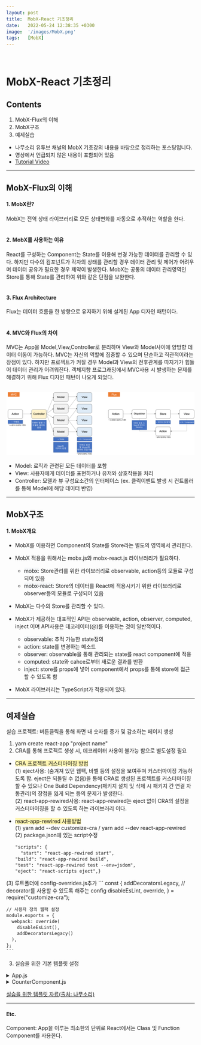 ```yaml
---
layout: post
title:  MobX-React 기초정리
date:   2022-05-24 12:38:35 +0300
image:  '/images/MobX.png'
tags:   [MobX]
---
```

<br/>

# MobX-React 기초정리<br/>
## Contents <br/>
1. MobX-Flux의 이해<br/>
2. MobX구조<br/>
3. 예제실습<br/>

* 나무소리 유투브 채널의 MobX 기초강의 내용을 바탕으로 정리하는 포스팅입니다. <br/>
* 영상에서 언급되지 않은 내용이 포함되어 있음<br/>
* [Tutorial Video](https://youtu.be/NwbZmhE2Blc)<br/>

___

## MobX-Flux의 이해<br/>
#### 1. MobX란? <br/>
MobX는 전역 상태 라이브러리로 모든 상태변화를 자동으로 추적하는 역할을 한다.<br/><br/>

#### 2. MobX를 사용하는 이유 <br/>
React를 구성하는 Component는 State를 이용해 변경 가능한 데이터를 관리할 수 있다. 하지만 다수의 컴포넌트가 각자의 상태를 관리할 경우 데이터 관리 및 제어가 어려우며 데이터 공유가 필요한 경우 제약이 발생한다. MobX는 공통의 데이터 관리영역인 Store를 통해 State를 관리하여 위와 같은 단점을 보완한다.<br/><br/>

#### 3. Flux Architecture <br/>
Flux는 데이터 흐름을 한 방향으로 유지하기 위해 설계된 App 디자인 패턴이다.<br/><br/>

#### 4. MVC와 Flux의 차이<br/>
MVC는 App을 Model,View,Controller로 분리하며 View와 Model사이에 양방향 데이터 이동이 가능하다. MVC는 자신의 역할에 집중할 수 있으며 단순하고 직관적이라는 장점이 있다. 하지만 프로젝트가 커질 경우 Model과 View의 전후관계를 따지기가 힘들어 데이터 관리가 어려워진다. 객체지향 프로그래밍에서 MVC사용 시 발생하는 문제를 해결하기 위해 Flux 디자인 패턴이 나오게 되었다.<br/><br/>

<img src="/images/Posting/MobX/MVC_Flux.png" alt="Project">


* Model: 로직과 관련된 모든 데이터를 포함<br/>
* View: 사용자에게 데이터를 표현하거나 유저와 상호작용을 처리<br/>
* Controller: 모델과 뷰 구성요소간의 인터페이스 (ex. 클릭이벤트 발생 시 컨트롤러를 통해 Model에 해당 데이터 반영)<br/>

___

## MobX구조<br/>
#### 1. MobX개요 <br/>
- MobX를 이용하면 Component의 State를 Store라는 별도의 영역에서 관리한다.<br/>
- MobX 적용을 위해서는 mobx.js와 mobx-react.js 라이브러리가 필요하다.<br/>
  * <span style='background-color:#f6f8fa'>mobx:</span> Store관리를 위한 라이브러리로 observable, action등의 모듈로 구성되어 있음<br/>
  * <span style='background-color:#f6f8fa'>mobx-react:</span> Store의 데이터를 React에 적용시키기 위한 라이브러리로 observer등의 모듈로 구성되어 있음<br/>

- MobX는 다수의 Store를 관리할 수 있다.<br/>
- MobX가 제공하는 대표적인 API는 observable, action, observer, computed, inject 이며 API사용은 데코레이터(@)를 이용하는 것이 일반적이다.<br/>
  * <span style='background-color:#f6f8fa'>observable:</span> 추적 가능한 state정의<br/>
  * <span style='background-color:#f6f8fa'>action:</span> state를 변경하는 메소드<br/>
  * <span style='background-color:#f6f8fa'>observer:</span> observable을 통해 관리되는 state를 react component에 적용<br/>
  * <span style='background-color:#f6f8fa'>computed:</span> state와 cahce로부터 새로운 결과를 반환<br/>
  * <span style='background-color:#f6f8fa'>inject:</span> store를 props에 넣어 component에서 props를 통해 store에 접근할 수 있도록 함<br/>

- MobX 라이브러리는 TypeScript가 적용되어 있다.<br/>

___

## 예제실습<br/>
실습 프로젝트: 버튼클릭을 통해 화면 내 숫자를 증가 및 감소하는 페이지 생성<br/>

1. yarn create react-app "project name"<br/>
2. CRA를 통해 프로젝트 생성 시, 데코레이터 사용이 불가능 함으로 별도설정 필요<br/>
  * <span style='background-color:#fff5b1'>CRA 프로젝트 커스터마이징 방법</span><br/>
  (1) eject사용:
    (숨겨져 있던 웹팩, 바벨 등의 설정을 보여주며 커스터마이징 가능하도록 함. eject은 되돌릴 수 없음)을 통해 CRA로 생성된 프로젝트를 커스터마이징 할 수 있으나 One Build Dependency(패키지 설치 및 삭제 시 패키지 간 연결 자동관리)의 장점을 잃게 되는 등의 문제가 발생한다.<br/>
  (2) react-app-rewired사용:
    react-app-rewired는 eject 없이 CRA의 설정을 커스터마이징을 할 수 있도록 하는 라이브러리 이다.<br/>

  * <span style='background-color:#fff5b1'>react-app-rewired 사용방법</span><br/>
  (1) yarn add --dev customize-cra / yarn add --dev react-app-rewired<br/>
  (2) package.json에 있는 script수정<br/>
    ```
    "scripts": {
	  "start": "react-app-rewired start",
    "build": "react-app-rewired build",
    "test": "react-app-rewired test --env=jsdom",
    "eject": "react-scripts eject",}
    ```
  (3) 루트폴더에 config-overrides.js추가
    ```
    const { 
      addDecoratorsLegacy, // decorator를 사용할 수 있도록 해주는 config
      disableEsLint,
      override,
    } = require("customize-cra");

    // 사용자 정의 웹팩 설정
    module.exports = {
      webpack: override(
        disableEsLint(),
        addDecoratorsLegacy()
      ),
    };
    ```
3. 실습을 위한 기본 템플릿 설정
<details>
<summary>App.js</summary>
<div markdown="1">

```javascript
import React, { Component } from 'react';
import CounterComponent from './component/CounterComponent';

class App extends Component {
  render(){
    return (
      <div>
        <CounterComponent />
      </div>
  );
  }
}

export default App;
```
</div>
</details>

<details>
<summary>CounterComponent.js</summary>
<div markdown="1">

```javascript
import React, { Component } from 'react';
import { Button, Box } from '@material-ui/core';

class CounterComponent extends Component {

  render(){
    return(
      <div>
        <Button variant='contained' color='primary' size='large'> - </Button>        
        
        <Box component='span' m={5}> 0 </Box>
        
        <Button variant='contained' color='primary' size='large'> + </Button>
      </div>
    )
  }
}

export default CounterComponent;
```
</div>
</details>

[실습을 위한 템플릿 자료(출처: 나무소리)](https://github.com/namoosori/reactwithmobx)
  
  

___

#### Etc. <br/>
Component: App을 이루는 최소한의 단위로 React에서는 Class 및 Function Component를 사용한다. <br/>
